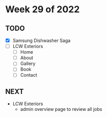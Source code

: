 # Week 29 of 2022

## TODO

- [x] Samsung Dishwasher Saga
- [ ] LCW Exteriors
    - [ ] Home
    - [ ] About
    - [ ] Gallery
    - [ ] Book
    - [ ] Contact

## NEXT

- LCW Exteriors
    - admin overview page to review all jobs
